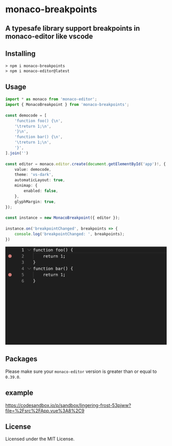 # monaco-breakpoints

## A typesafe library support breakpoints in monaco-editor like vscode

## Installing
```
> npm i monaco-breakpoints
> npm i monaco-editor@latest
```

## Usage
```typescript
import * as monaco from 'monaco-editor';
import { MonacoBreakpoint } from 'monaco-breakpoints';

const democode = [
	'function foo() {\n',
	'\treturn 1;\n',
	'}\n',
	'function bar() {\n',
	'\treturn 1;\n',
	'}',
].join('')

const editor = monaco.editor.create(document.getElementById('app')!, {
    value: democode,
    theme: 'vs-dark',
    automaticLayout: true,
    minimap: {
        enabled: false,
    },
    glyphMargin: true,
});

const instance = new MonacoBreakpoint({ editor });

instance.on('breakpointChanged', breakpoints => {
    console.log('breakpointChanged: ', breakpoints);
})
```

![](https://github.com/KamiC6238/monaco-breakpoints/blob/main/public/demo.png)

## Packages
Please make sure your `monaco-editor` version is greater than or equal to `0.39.0`.

## example
https://codesandbox.io/p/sandbox/lingering-frost-53pjww?file=%2Fsrc%2FApp.vue%3A8%2C9

## License
Licensed under the MIT License.

